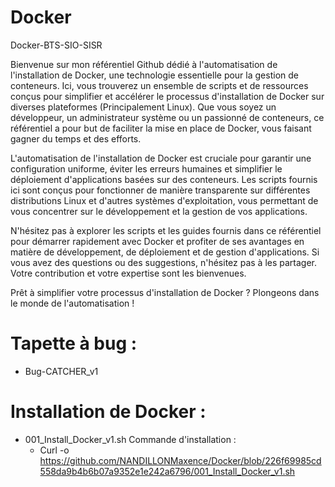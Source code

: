 # Docker
Docker-BTS-SIO-SISR

Bienvenue sur mon référentiel Github dédié à l'automatisation de l'installation de Docker, une technologie essentielle pour la gestion de conteneurs. Ici, vous trouverez un ensemble de scripts et de ressources conçus pour simplifier et accélérer le processus d'installation de Docker sur diverses plateformes (Principalement Linux). Que vous soyez un développeur, un administrateur système ou un passionné de conteneurs, ce référentiel a pour but de faciliter la mise en place de Docker, vous faisant gagner du temps et des efforts.

L'automatisation de l'installation de Docker est cruciale pour garantir une configuration uniforme, éviter les erreurs humaines et simplifier le déploiement d'applications basées sur des conteneurs. Les scripts fournis ici sont conçus pour fonctionner de manière transparente sur différentes distributions Linux et d'autres systèmes d'exploitation, vous permettant de vous concentrer sur le développement et la gestion de vos applications.

N'hésitez pas à explorer les scripts et les guides fournis dans ce référentiel pour démarrer rapidement avec Docker et profiter de ses avantages en matière de développement, de déploiement et de gestion d'applications. Si vous avez des questions ou des suggestions, n'hésitez pas à les partager. Votre contribution et votre expertise sont les bienvenues.

Prêt à simplifier votre processus d'installation de Docker ? Plongeons dans le monde de l'automatisation !

# Tapette à bug :
 - Bug-CATCHER_v1

# Installation de Docker : 
 - 001_Install_Docker_v1.sh
   Commande d'installation :
   * Curl -o https://github.com/NANDILLONMaxence/Docker/blob/226f69985cd558da9b4b6b07a9352e1e242a6796/001_Install_Docker_v1.sh
